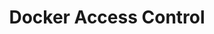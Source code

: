 ---
# Accomplishments widget.
widget: "howto"  # Widget name:  common, howto perspective, reading, cd-with-jenkins-and-docker  etc
headless: true  # This file represents a page section.
active: true  # Activate this widget? true/false
weight: 4 # Order that this section will appear.
title: "Docker Access Control"
subtitle: ""

# Date format
date_format: "Jan 2006"

# Accomplishments.
#   Add/remove as many `[[item]]` blocks below as you like.
#   `title`, `organization` and `date_start` are the required parameters.
#   Leave other parameters empty if not required.
#   Begin/end multi-line descriptions with 3 quotes `"""`.
item:
smallItem: 
 - title: "How to Get Shell Access to Running Docker Container"
   summary: "tecadmin.net"
   linkText: ""
   linkUrl: "https://tecadmin.net/get-shell-access-to-docker-container/"
   openNewWindow: 
   image: "https://res.cloudinary.com/agile-seo/image/fetch/w_62,dpr_1.0,d_blank_am8gzx.png/https%3A%2F%2Flogo.clearbit.com%2Ftecadmin.net%3Fsize%3D250" 
 - title: "Discussion: How to Prohibit Access to Internals of Docker Container?"
   summary: "devops.stackexchange.com"
   linkText: ""
   linkUrl: "https://devops.stackexchange.com/questions/1116/how-to-prohibit-access-to-internals-of-docker-container"
   openNewWindow: 
   image: "https://res.cloudinary.com/agile-seo/image/fetch/w_62,dpr_1.0,d_blank_am8gzx.png/https%3A%2F%2Flogo.clearbit.com%2Fdevops.stackexchange.com%3Fsize%3D250" 
 - title: "Docker Access Control Model"
   summary: "docs.docker.com"
   linkText: ""
   linkUrl: "https://docs.docker.com/datacenter/ucp/2.2/guides/access-control/"
   openNewWindow: 
   image: "https://res.cloudinary.com/agile-seo/image/fetch/w_62,dpr_1.0,d_blank_am8gzx.png/https%3A%2F%2Flogo.clearbit.com%2Fdocs.docker.com%3Fsize%3D250" 
 - title: "About Access Control and Container Engine for Kubernetes"
   summary: "docs.cloud.oracle.com"
   linkText: ""
   linkUrl: "https://docs.cloud.oracle.com/iaas/Content/ContEng/Concepts/contengaboutaccesscontrol.htm"
   openNewWindow: 
   image: "https://res.cloudinary.com/agile-seo/image/fetch/w_62,dpr_1.0,d_blank_am8gzx.png/https%3A%2F%2Flogo.clearbit.com%2Fdocs.cloud.oracle.com%3Fsize%3D250" 
---